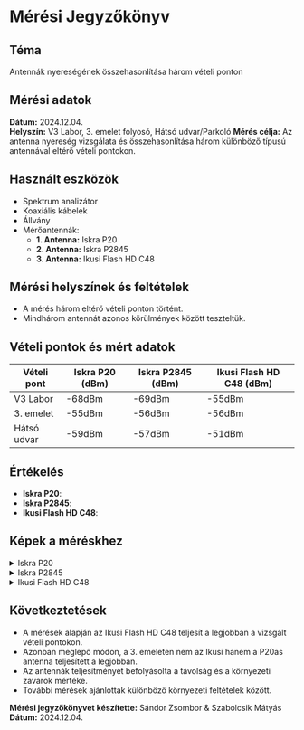 # Mérési Jegyzőkönyv

## Téma
Antennák nyereségének összehasonlítása három vételi ponton

## Mérési adatok
**Dátum:** 2024.12.04.  
**Helyszín:** V3 Labor, 3. emelet folyosó, Hátsó udvar/Parkoló
**Mérés célja:** Az antenna nyereség vizsgálata és összehasonlítása három különböző típusú antennával eltérő vételi pontokon.

## Használt eszközök
- Spektrum analizátor  
- Koaxiális kábelek  
- Állvány  
- Mérőantennák:
  - **1. Antenna:** Iskra P20  
  - **2. Antenna:** Iskra P2845  
  - **3. Antenna:** Ikusi Flash HD C48  

## Mérési helyszínek és feltételek
- A mérés három eltérő vételi ponton történt.  
- Mindhárom antennát azonos körülmények között teszteltük.  

## Vételi pontok és mért adatok
|      Vételi pont     | Iskra P20 (dBm) | Iskra P2845 (dBm) | Ikusi Flash HD C48 (dBm) |
|----------------------|-----------------|-------------------|--------------------------|
|       V3 Labor       | -68dBm          | -69dBm            | -55dBm                   |
|       3. emelet      | -55dBm          | -56dBm            | -56dBm                   |
|       Hátsó udvar    | -59dBm          | -57dBm            | -51dBm                   |

## Értékelés
- **Iskra P20**: 
- **Iskra P2845**:  
- **Ikusi Flash HD C48**: 

## Képek a méréskhez
<details>
  <summary>Iskra P20</summary>
    <details>
      <summary>3. Emelete</summary>
      <img src="https://github.com/user-attachments/assets/3f91e18c-e991-4fce-93c5-46097b480ef1">
    </details>
    <details>
       <summary>Udvar</summary>
      <img src="https://github.com/user-attachments/assets/697546da-2476-4dc9-8243-4fa45640dd4b">
    </details>
    <details>
      <summary>V3 Labor</summary>
      <img src="https://github.com/user-attachments/assets/dc8d49b3-d542-42b6-be1f-a171d2887f90">
    </details>
</details>

<details>
  <summary>Iskra P2845</summary>
    <details>
      <summary>3. Emelete</summary>
      <img src="https://github.com/user-attachments/assets/00a4d87f-38ab-4810-a12d-071b6fb5f7c7">
    </details>
    <details>
       <summary>Udvar</summary>
      <img src="https://github.com/user-attachments/assets/4697d423-915e-4a0f-afc0-3fca002e3664">
    </details>
    <details>
      <summary>V3 Labor</summary>
      <img src="https://github.com/user-attachments/assets/68f2afc4-0306-4520-8c24-0b7b5cab673e">
    </details>
</details>

<details>
  <summary>Ikusi Flash HD C48</summary>
    <details>
      <summary>3. Emelete</summary>
      <img src="https://github.com/user-attachments/assets/dc1f268f-374a-42b8-ab9f-6f2f61b07a90">
    </details>
    <details>
       <summary>Udvar</summary>
      <img src="https://github.com/user-attachments/assets/7cdad3fd-7ba3-48e6-86ec-ecfdb2ac35c6">
    </details>
    <details>
      <summary>V3 Labor</summary>
      <img src="https://github.com/user-attachments/assets/91d976f7-932c-4539-b698-6944b0eecd43">
    </details>
</details>

## Következtetések
- A mérések alapján az Ikusi Flash HD C48 teljesít a legjobban a vizsgált vételi pontokon. 
- Azonban meglepő módon, a 3. emeleten nem az Ikusi hanem a P20as antenna teljesített a legjobban.
- Az antennák teljesítményét befolyásolta a távolság és a környezeti zavarok mértéke.  
- További mérések ajánlottak különböző környezeti feltételek között.

**Mérési jegyzőkönyvet készítette:** Sándor Zsombor & Szabolcsik Mátyás  
**Dátum:** 2024.12.04.
